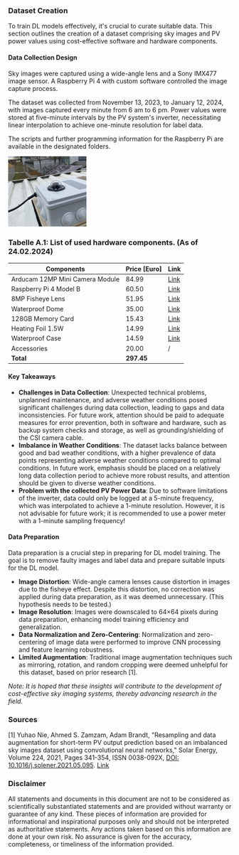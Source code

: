 ### Dataset Creation

To train DL models effectively, it's crucial to curate suitable data. This section outlines the creation of a dataset comprising sky images and PV power values using cost-effective software and hardware components.

#### Data Collection Design
Sky images were captured using a wide-angle lens and a Sony IMX477 image sensor. A Raspberry Pi 4 with custom software controlled the image capture process.

The dataset was collected from November 13, 2023, to January 12, 2024, with images captured every minute from 6 am to 6 pm. Power values were stored at five-minute intervals by the PV system's inverter, necessitating linear interpolation to achieve one-minute resolution for label data.

The scripts and further programming information for the Raspberry Pi are available in the designated folders.

<img src="Kamerabox_bild.jpg" alt="Sample image of the weatherproof camera enclosure." style="width:35%;">


### Tabelle A.1: List of used hardware components. (As of 24.02.2024)

| Components                          | Price [Euro] | Link                                                                                   |
|-------------------------------------|--------------|----------------------------------------------------------------------------------------|
| Arducam 12MP Mini Camera Module     | 84.99        | [Link](https://eu.robotshop.com/de/products/arducam-12mp-imx477-mini-high-quality-camera-module-raspberry-pi) |
| Raspberry Pi 4 Model B              | 60.50        | [Link](https://www.berrybase.de/raspberry-pi-4-computer-modell-b-4gb-ram)             |
| 8MP Fisheye Lens                    | 51.95        | [Link](https://amzn.eu/d/dibuxKc)                                                       |
| Waterproof Dome                     | 35.00        | [Link](https://thepihut.com/products/entaniya-waterproof-case-for-raspberry-pi-camera-modules) |
| 128GB Memory Card                   | 15.43        | [Link](https://amzn.eu/d/gxpBCjP)                                                       |
| Heating Foil 1.5W                   | 14.99        | [Link](https://www.conrad.de/de/p/thermo-tech-polyester-heizfolie-selbstklebend-5-v-dc-5-v-ac-1-5-w-l-x-b-70-mm-x-70-mm-1216592.html) |
| Waterproof Case                     | 14.59        | [Link](https://amzn.eu/d/cFuG2HJ)                                                       |
| Accessories                         | 20.00        | /                                                                                      |
| **Total**                           | **297.45**   |                                                                                         |




#### Key Takeaways

- **Challenges in Data Collection**: Unexpected technical problems, unplanned maintenance, and adverse weather conditions posed significant challenges during data collection, leading to gaps and data inconsistencies. For future work, attention should be paid to adequate measures for error prevention, both in software and hardware, such as backup system checks and storage, as well as grounding/shielding of the CSI camera cable.
- **Imbalance in Weather Conditions**: The dataset lacks balance between good and bad weather conditions, with a higher prevalence of data points representing adverse weather conditions compared to optimal conditions. In future work, emphasis should be placed on a relatively long data collection period to achieve more robust results, and attention should be given to diverse weather conditions.
- **Problem with the collected PV Power Data**: Due to software limitations of the inverter, data could only be logged at a 5-minute frequency, which was interpolated to achieve a 1-minute resolution. However, it is not advisable for future work; it is recommended to use a power meter with a 1-minute sampling frequency!
  
#### Data Preparation

Data preparation is a crucial step in preparing for DL model training. The goal is to remove faulty images and label data and prepare suitable inputs for the DL model.

- **Image Distortion**: Wide-angle camera lenses cause distortion in images due to the fisheye effect. Despite this distortion, no correction was applied during data preparation, as it was deemed unnecessary. (This hypothesis needs to be tested.)
- **Image Resolution**: Images were downscaled to 64×64 pixels during data preparation, enhancing model training efficiency and generalization.
- **Data Normalization and Zero-Centering**: Normalization and zero-centering of image data were performed to improve CNN processing and feature learning robustness.
- **Limited Augmentation**: Traditional image augmentation techniques such as mirroring, rotation, and random cropping were deemed unhelpful for this dataset, based on prior research [1].


*Note: It is hoped that these insights will contribute to the development of cost-effective sky imaging systems, thereby advancing research in the field.*


### Sources

[1] Yuhao Nie, Ahmed S. Zamzam, Adam Brandt, "Resampling and data augmentation for short-term PV output prediction based on an imbalanced sky images dataset using convolutional neural networks," Solar Energy, Volume 224, 2021, Pages 341-354, ISSN 0038-092X, [DOI: 10.1016/j.solener.2021.05.095](https://doi.org/10.1016/j.solener.2021.05.095). [Link](https://www.sciencedirect.com/science/article/pii/S0038092X21004795)


### Disclaimer

All statements and documents in this document are not to be considered as scientifically substantiated statements and are provided without warranty or guarantee of any kind. These pieces of information are provided for informational and inspirational purposes only and should not be interpreted as authoritative statements. Any actions taken based on this information are done at your own risk. No assurance is given for the accuracy, completeness, or timeliness of the information provided. 

